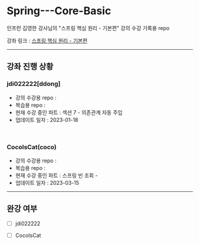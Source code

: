 # Spring---Core-Basic
인프런 김영한 강사님의 "스프링 핵심 원리 - 기본편" 강의 수강 기록용 repo

강좌 링크 : [스프링 핵심 원리 - 기본편](https://www.inflearn.com/course/%EC%8A%A4%ED%94%84%EB%A7%81-%ED%95%B5%EC%8B%AC-%EC%9B%90%EB%A6%AC-%EA%B8%B0%EB%B3%B8%ED%8E%B8/dashboard)

---
## 강좌 진행 상황
### jdi022222[ddong]
- 강의 수강용 repo :
- 복습용 repo :
- 현재 수강 중인 파트 : 섹션 7 - 의존관계 자동 주입
- 업데이트 일자 : 2023-01-18
<br>

### CocoIsCat(coco)
- 강의 수강용 repo :
- 복습용 repo :
- 현재 수강 중인 파트 : 스프링 빈 조회 - 
- 업데이트 일자 : 2023-03-15

---
## 완강 여부

- [ ] jdi022222
- [ ] CocoIsCat


